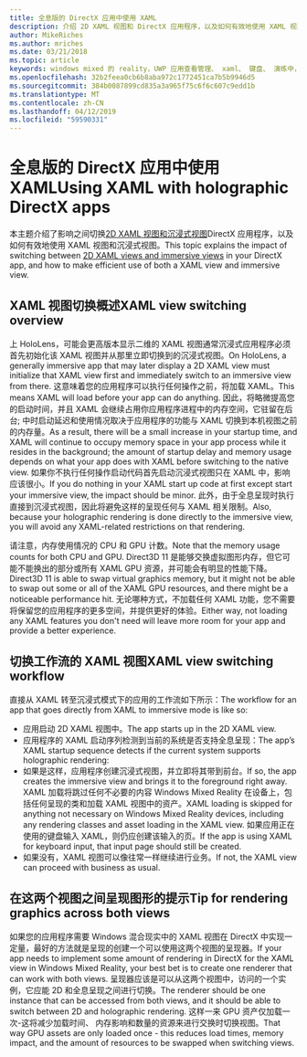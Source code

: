 ```yaml
---
title: 全息版的 DirectX 应用中使用 XAML
description: 介绍 2D XAML 视图和 DirectX 应用程序，以及如何有效地使用 XAML 视图和沉浸式视图中的沉浸式视图之间切换的影响。
author: MikeRiches
ms.author: mriches
ms.date: 03/21/2018
ms.topic: article
keywords: windows mixed 的 reality，UWP 应用查看管理、 xaml、 键盘、 演练中，DirectX
ms.openlocfilehash: 32b2feea0cb6b8aba972c1772451ca7b5b9946d5
ms.sourcegitcommit: 384b0087899cd835a3a965f75c6f6c607c9edd1b
ms.translationtype: MT
ms.contentlocale: zh-CN
ms.lasthandoff: 04/12/2019
ms.locfileid: "59590331"
---
```

# <a name="using-xaml-with-holographic-directx-apps"></a><span data-ttu-id="3f1da-104">全息版的 DirectX 应用中使用 XAML</span><span class="sxs-lookup"><span data-stu-id="3f1da-104">Using XAML with holographic DirectX apps</span></span>

<span data-ttu-id="3f1da-105">本主题介绍了影响之间切换[2D XAML 视图和沉浸式视图](app-views.md)DirectX 应用程序，以及如何有效地使用 XAML 视图和沉浸式视图。</span><span class="sxs-lookup"><span data-stu-id="3f1da-105">This topic explains the impact of switching between [2D XAML views and immersive views](app-views.md) in your DirectX app, and how to make efficient use of both a XAML view and immersive view.</span></span>

## <a name="xaml-view-switching-overview"></a><span data-ttu-id="3f1da-106">XAML 视图切换概述</span><span class="sxs-lookup"><span data-stu-id="3f1da-106">XAML view switching overview</span></span>

<span data-ttu-id="3f1da-107">上 HoloLens，可能会更高版本显示二维的 XAML 视图通常沉浸式应用程序必须首先初始化该 XAML 视图并从那里立即切换到的沉浸式视图。</span><span class="sxs-lookup"><span data-stu-id="3f1da-107">On HoloLens, a generally immersive app that may later display a 2D XAML view must initialize that XAML view first and immediately switch to an immersive view from there.</span></span> <span data-ttu-id="3f1da-108">这意味着您的应用程序可以执行任何操作之前，将加载 XAML。</span><span class="sxs-lookup"><span data-stu-id="3f1da-108">This means XAML will load before your app can do anything.</span></span> <span data-ttu-id="3f1da-109">因此，将略微提高您的启动时间，并且 XAML 会继续占用你应用程序进程中的内存空间，它驻留在后台; 中时启动延迟和使用情况取决于应用程序的功能与 XAML 切换到本机视图之前的内存量。</span><span class="sxs-lookup"><span data-stu-id="3f1da-109">As a result, there will be a small increase in your startup time, and XAML will continue to occupy memory space in your app process while it resides in the background; the amount of startup delay and memory usage depends on what your app does with XAML before switching to the native view.</span></span> <span data-ttu-id="3f1da-110">如果你不执行任何操作启动代码首先启动沉浸式视图只在 XAML 中，影响应该很小。</span><span class="sxs-lookup"><span data-stu-id="3f1da-110">If you do nothing in your XAML start up code at first except start your immersive view, the impact should be minor.</span></span> <span data-ttu-id="3f1da-111">此外，由于全息呈现时执行直接到沉浸式视图，因此将避免这样的呈现任何与 XAML 相关限制。</span><span class="sxs-lookup"><span data-stu-id="3f1da-111">Also, because your holographic rendering is done directly to the immersive view, you will avoid any XAML-related restrictions on that rendering.</span></span>

<span data-ttu-id="3f1da-112">请注意，内存使用情况的 CPU 和 GPU 计数。</span><span class="sxs-lookup"><span data-stu-id="3f1da-112">Note that the memory usage counts for both CPU and GPU.</span></span> <span data-ttu-id="3f1da-113">Direct3D 11 是能够交换虚拟图形内存，但它可能不能换出的部分或所有 XAML GPU 资源，并可能会有明显的性能下降。</span><span class="sxs-lookup"><span data-stu-id="3f1da-113">Direct3D 11 is able to swap virtual graphics memory, but it might not be able to swap out some or all of the XAML GPU resources, and there might be a noticeable performance hit.</span></span> <span data-ttu-id="3f1da-114">无论哪种方式，不加载任何 XAML 功能，您不需要将保留您的应用程序的更多空间，并提供更好的体验。</span><span class="sxs-lookup"><span data-stu-id="3f1da-114">Either way, not loading any XAML features you don't need will leave more room for your app and provide a better experience.</span></span>

## <a name="xaml-view-switching-workflow"></a><span data-ttu-id="3f1da-115">切换工作流的 XAML 视图</span><span class="sxs-lookup"><span data-stu-id="3f1da-115">XAML view switching workflow</span></span>

<span data-ttu-id="3f1da-116">直接从 XAML 转至沉浸式模式下的应用的工作流如下所示：</span><span class="sxs-lookup"><span data-stu-id="3f1da-116">The workflow for an app that goes directly from XAML to immersive mode is like so:</span></span>
* <span data-ttu-id="3f1da-117">应用启动 2D XAML 视图中。</span><span class="sxs-lookup"><span data-stu-id="3f1da-117">The app starts up in the 2D XAML view.</span></span>
* <span data-ttu-id="3f1da-118">应用程序的 XAML 启动序列检测到当前的系统是否支持全息呈现：</span><span class="sxs-lookup"><span data-stu-id="3f1da-118">The app’s XAML startup sequence detects if the current system supports holographic rendering:</span></span>
* <span data-ttu-id="3f1da-119">如果是这样，应用程序创建沉浸式视图，并立即将其带到前台。</span><span class="sxs-lookup"><span data-stu-id="3f1da-119">If so, the app creates the immersive view and brings it to the foreground right away.</span></span> <span data-ttu-id="3f1da-120">XAML 加载将跳过任何不必要的内容 Windows Mixed Reality 在设备上，包括任何呈现的类和加载 XAML 视图中的资产。</span><span class="sxs-lookup"><span data-stu-id="3f1da-120">XAML loading is skipped for anything not necessary on Windows Mixed Reality devices, including any rendering classes and asset loading in the XAML view.</span></span> <span data-ttu-id="3f1da-121">如果应用正在使用的键盘输入 XAML，则仍应创建该输入的页。</span><span class="sxs-lookup"><span data-stu-id="3f1da-121">If the app is using XAML for keyboard input, that input page should still be created.</span></span>
* <span data-ttu-id="3f1da-122">如果没有，XAML 视图可以像往常一样继续进行业务。</span><span class="sxs-lookup"><span data-stu-id="3f1da-122">If not, the XAML view can proceed with business as usual.</span></span>

## <a name="tip-for-rendering-graphics-across-both-views"></a><span data-ttu-id="3f1da-123">在这两个视图之间呈现图形的提示</span><span class="sxs-lookup"><span data-stu-id="3f1da-123">Tip for rendering graphics across both views</span></span>

<span data-ttu-id="3f1da-124">如果您的应用程序需要 Windows 混合现实中的 XAML 视图在 DirectX 中实现一定量，最好的方法就是呈现的创建一个可以使用这两个视图的呈现器。</span><span class="sxs-lookup"><span data-stu-id="3f1da-124">If your app needs to implement some amount of rendering in DirectX for the XAML view in Windows Mixed Reality, your best bet is to create one renderer that can work with both views.</span></span> <span data-ttu-id="3f1da-125">呈现器应该是可以从这两个视图中，访问的一个实例，它应能 2D 和全息呈现之间进行切换。</span><span class="sxs-lookup"><span data-stu-id="3f1da-125">The renderer should be one instance that can be accessed from both views, and it should be able to switch between 2D and holographic rendering.</span></span> <span data-ttu-id="3f1da-126">这样一来 GPU 资产仅加载一次-这将减少加载时间、 内存影响和数量的资源来进行交换时切换视图。</span><span class="sxs-lookup"><span data-stu-id="3f1da-126">That way GPU assets are only loaded once - this reduces load times, memory impact, and the amount of resources to be swapped when switching views.</span></span>
